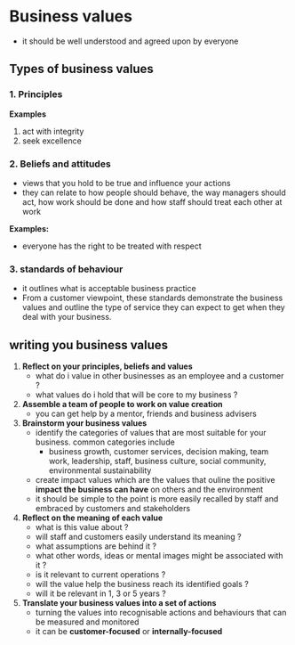 # Business values
- it should be well understood and agreed upon by everyone

## Types of business values

### 1. Principles

**Examples**

1. act with integrity
2. seek excellence

### 2. Beliefs and attitudes
- views that you hold to be true and influence your actions
- they can relate to how people should behave, the way managers should act, how work should be done and how staff should treat each other at work

**Examples:**
- everyone has the right to be treated with respect

### 3. standards of behaviour
- it outlines what is acceptable business practice
- From a customer viewpoint, these standards demonstrate the business values and outline the type of service they can expect to get when they deal with your business.

## writing you business values
1. **Reflect on your principles, beliefs and values**
    - what do i value in other businesses as an employee and a customer ?
    - what values do i hold that will be core to my business ?
2. **Assemble a team of people to work on value creation**
    - you can get help by a mentor, friends and business advisers
3. **Brainstorm your business values**
    - identify the categories of values that are most suitable for your business. common categories include
        - business growth, customer services, decision making, team work, leadership, staff, business culture, social community, environmental sustainability
    - create impact values which are the values that ouline the positive **impact the business can have** on others and the environment
    - it should be simple to the point is more easily recalled by staff and embraced by customers and stakeholders
4. **Reflect on the meaning of each value**
    - what is this value about ?
    - will staff and customers easily understand its meaning ?
    - what assumptions are behind it ?
    - what other words, ideas or mental images might be associated with it ?
    - is it relevant to current operations ?
    - will the value help the business reach its identified goals ?
    - will it be relevant in 1, 3 or 5 years ?
5. **Translate your business values into a set of actions**
    - turning the values into recognisable actions and behaviours that can be measured and monitored 
    - it can be **customer-focused** or **internally-focused**
